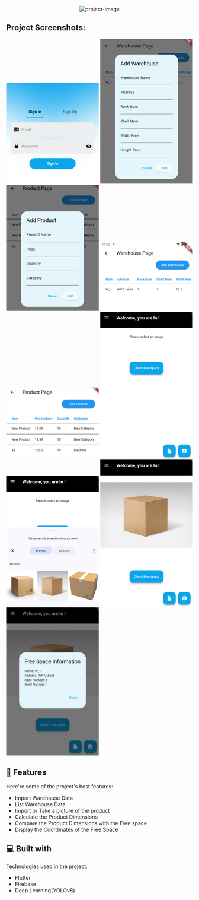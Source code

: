 <p align="center"><img src="https://socialify.git.ci/AdLKL/AppStock/image?description=1&amp;font=Rokkitt&amp;issues=1&amp;language=1&amp;name=1&amp;owner=1&amp;pattern=Signal&amp;stargazers=1&amp;theme=Dark" alt="project-image" width="550"></p>

<h2>Project Screenshots:</h2>
<p float="left">
<img src="Rapport-img/Sign_in.png" width="250"> <img src="Rapport-img/add-warehouse.png" width="250">  <img src="Rapport-img/add-product.png" width="250">  
<img src="Rapport-img/show-warehouse.png" width="250">  
<img src="Rapport-img/show-products.png" width="250">  
<img src="Rapport-img/acceuil.png" width="250">  
<img src="Rapport-img/show-gallerie.png" width="250">  
<img src="Rapport-img/image-uploaded.png" width="250">  
<img src="Rapport-img/free-space-localisation.png" width="250">  
</p>
  
<h2>🧐 Features</h2>

Here're some of the project's best features:

*   Import Warehouse Data
*   List Warehouse Data
*   Import or Take a picture of the product
*   Calculate the Product Dimensions
*   Compare the Product Dimensions with the Free space
*   Display the Coordinates of the Free Space

  
  
<h2>💻 Built with</h2>

Technologies used in the project:

*   Flutter
*   Firebase
*   Deep Learning(YOLOv8)
